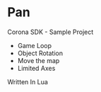 # Pan
Corona SDK - Sample Project

* Game Loop
* Object Rotation
* Move the map
* Limited Axes

Written In Lua
